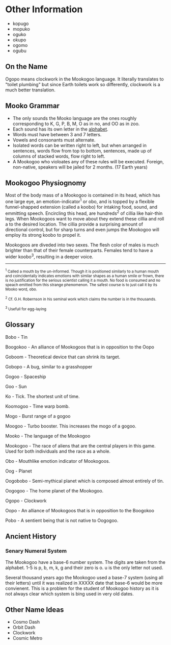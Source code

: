 # Other Information

- kopugo
- mopuko
- oguko
- okupo
- ogomo
- ogubu

## On the Name
Ogopo means clockwork in the Mookogoo language. It literally translates to "toilet plumbing" but since Earth toilets work so differently, clockwork is a much better translation.

## Mooko Grammar
- The only sounds the Mooko language are the ones roughly corresponding to K, G, P, B, M, O as in no, and OO as in zoo.
- Each sound has its own letter in the [alphabet](alphabet.svg).
- Words must have between 3 and 7 letters.
- Vowels and consonants must alternate.
- Isolated words can be written right to left, but when arranged in sentences, words flow from top to bottom, sentences, made up of columns of stacked words, flow right to left.
- A Mookogoo who violoates any of these rules will be executed. Foreign, non-native, speakers will be jailed for 2 months. (17 Earth years)

## Mookogoo Physiognomy
Most of the body mass of a Mookogoo is contained in its head, which has one large eye, an emotion-indicator<sup>1</sup> or obo, and is topped by a flexible funnel-shapped extension (called a koobo) for intaking food, sound, and emmitting speech. Encircling this head, are hundreds<sup>2</sup> of cillia like hair-thin legs. When Mookogoos want to move about they extend these cillia and roll a to the desired location. The cillia provide a surprising amount of directional control, but for sharp turns and even jumps the Mookogoo will employ its strong koobo to propel it.

Mookogoos are diveded into two sexes. The flesh color of males is much brighter than that of their female counterparts. Females tend to have a wider koobo<sup>3</sup>, resulting in a deeper voice.

---

<small><sup>1</sup> Called a mouth by the un-informed. Though it is positioned similarly to a human mouth and coincidentally indicates emotions with similar shapes as a human smile or frown, there is no justification for the serious scientist calling it a mouth. No food is consumed and no speach emitted from this strange phenomenon. The safest course is to just call it by its Mooko word, obo.</small>

<small><sup>2</sup> Cf. G.H. Robernson in his seminal work which claims the number is in the thousands.</small>

<small><sup>3</sup> Usefull for egg-laying</small>

## Glossary
Bobo - Tin

Boogokoo - An alliance of Mookogoos that is in opposition to the Oopo

Goboom - Theoretical device that can shrink its target.

Gobopo - A bug, similar to a grasshopper

Gogoo - Spaceship

Goo - Sun

Ko - Tick. The shortest unit of time.

Koomogoo - Time warp bomb.

Mogo - Burst range of a gogoo

Moogoo - Turbo booster. This increases the mogo of a gogoo.

Mooko - The language of the Mookogoo

Mookogoo - The race of aliens that are the central players in this game. Used for both individuals and the race as a whole.

Obo - Mouthlike emotion indicator of Mookogoos.

Oog - Planet

Oogobobo - Semi-mythical planet which is composed almost entirely of tin.

Oogogoo - The home planet of the Mookogoo.

Ogopo - Clockwork

Oopo - An alliance of Mookogoos that is in opposition to the Boogokoo

Pobo - A sentient being that is not native to Oogogoo.

## Ancient History

### Senary Numeral System
The Mookogoo have a base-6 number system. The digits are taken from the alphabet. 1-5 is p, b, m, k, g and their zero is o. u is the only letter not used.

Several thousand years ago the Mookogoo used a base-7 system (using all their letters) until it was realized in XXXXX date that base-6 would be more convienent. This is a problem for the student of Mookogoo history as it is not always clear which system is bing used in very old dates.

## Other Name Ideas
- Cosmo Dash
- Orbit Dash
- Clockwork
- Cosmic Metro
